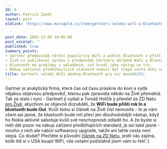```yaml
---
ID: 8
author: Patrick Zandl
layout: post
oldlink: 'https://www.marigold.cz/item/gartneri-velebi-wifi-a-bluetooth-pry-nic-moc

  '
post_date: 2002-12-09 10:05:00
post_excerpt: ''
published: true
summary_points:
- Gartner předpovídá nárůst popularity WiFi a pokles Bluetooth v příštím roce.
- Živě.cz publikoval zprávu o předpovědi Gartneru ohledně WiFi a Bluetooth.
- Bluetooth má problémy s odladěním, což brzdí jeho nástup na trh.
- Nákup zařízení předbíhajících standard nemusí být slepá cesta díky softwarovým updatům.
title: Gartneři velebí WiFi a&nbsp;Bluetooth prý nic moc&#8230;
---
```


Gartner je analytická firma, která čas od času práskne do koní a vydá nějakou objevnou předpověď, kterou pak zpravidla někdo na Živě přemektá. Tak se stalo i nyní - Gartneři ji vydali a Tomáš Holčík ji přemlel ze ZD Netu <A href="http://www.zive.cz/h/Byznys/Ar.asp?ARI=108644&amp;CAI=2034" target=_blank>pro Živě,</A> abychom se objevně dozvěděli, že <STRONG>WiFi bude příští rok In a bluetooth bude Out</STRONG>. Kvůli tomu si článek na Živě číst nemusíte - to je nám všem asi jasné, že bluetooth bude mít přeci jen dlouhodobější nástup, když ho Nokia aktivně sabotuje kvůli své neschopnosti odladit ho. A že byste si měli dát pozor na nákup zařízení předbíhajících standard, je asi také jasné - mnoho z nich ale nabízí softwarový upgrade, takže ani tahle cesta není slepá. Co dodat? Přečtěte si původní <A href="http://techupdate.zdnet.com/techupdate/stories/main/0,14179,2900920-1,00.html" target=_blank>článek na ZD Netu</A>, jestli vás zajímá, kolik lidí si v USA koupií WiFi, vše ostatní podstatné jsem vám tu řekl :)